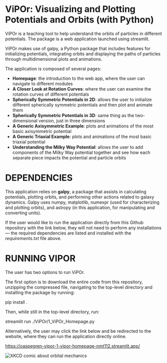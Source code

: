 # ViPOr: Visualizing and Plotting Potentials and Orbits (with Python)

ViPOr is a teaching tool to help understand the orbits of particles in different potentials. The package is a web application launched using streamlit. 

ViPOr makes use of galpy, a Python package that includes features for initializing potentials, integrating orbits and displaying the paths of particles through multidimensional plots and animations. 

The application is composed of several pages:
  - **Homepage**: the introduction to the web app, where the user can navigate to different modules
  - **A Closer Look at Rotation Curves**: where the user can examine the rotation curves of different potentials
  - **Spherically Symmetric Potentials in 2D**: allows the user to initialize different spherically symmetric potentials and then plot and animate them
  - **Spherically Symmetric Potentials in 3D**: same thing as the two-dimensional version, just in three dimensions
  - **A Generic Axisymmetric Example**: plots and animations of the most basic axisymmetric potential
  - **A Generic Triaxial Example**: plots and animations of the most basic triaxial potential
  - **Understanding the Milky Way Potential**: allows the user to add components of the Milky Way potential together and see how each separate piece impacts the potential and particle orbits

# DEPENDENCIES

This application relies on **galpy**, a package that assists in calculating potentials, plotting orbits, and performing other actions related to galaxy dynamics. Galpy uses numpy, matplotlib, numexpr (used for characterizing and plotting orbits), and astropy (in this application, for manipulating and converting units). 

If the user would like to run the application directly from this Github repository with the link below, they will not need to perform any installations — the required dependencies are listed and installed with the *requirements.txt* file above. 

# RUNNING VIPOR

The user has two options to run ViPOr. 

The first option is to download the entire code from this repository, unzipping the compressed file, navigating to the top-level directory and installing the package by running:

pip install .

Then, while still in the top-level directory, run: 

streamlit run ./ViPOr/1_ViPOr_Homepage.py

Alternatively, the user may click the link below and be redirected to the website, where they can run the application directly online. 

https://oaspegren-vipor-1-vipor-homepage-nmt112.streamlit.app/

![XKCD comic about orbital mechanics](https://imgs.xkcd.com/comics/orbital_mechanics.png)
